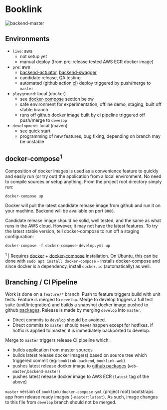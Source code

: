 # Booklink
![backend-master](https://github.com/mrazjava/booklink/workflows/backend-release/badge.svg?branch=master)

## Environments

* `live`: aws
   - not setup yet
   - manual deploy (from pre-release tested AWS ECR docker image)
* `pre`: aws
   - [backend-actuator](http://ec2-3-124-3-167.eu-central-1.compute.amazonaws.com/actuator/info), [backend-swagger](http://ec2-3-124-3-167.eu-central-1.compute.amazonaws.com/swagger-ui.html)
   - candidate release, QA testing
   - automated (github action [ci](https://github.com/mrazjava/booklink/blob/master/.github/workflows/backend-release.yml)) deploy triggered by push/merge to `master`
* `playground`: local (docker)
   - see [docker-compose](https://github.com/mrazjava/booklink#docker-compose) section below
   - safe environment for experimentation, offline demo, staging, built off stable branch
   - runs off github docker image built by ci pipeline triggered off push/merge to `develop`
* `development`: local (maven)
   - see quick start
   - programming of new features, bug fixing, depending on branch may be unstable

## docker-compose<sup>1</sup>
Composition of docker images is used as a convenience feature to quickly and easily run (or try out) the 
application from a local environment. No need to compile sources or setup anything. From the project root 
directory simply run:
```
docker-compose up
```
Docker will pull the latest candidate release image from github and run it on your machine. Backend will be available on port `8080`.

Candidate release image should be solid, well tested, and the same as what runs in the AWS cloud. However, it may not have the latest features. To try the latest stable version, tell docker-compose to run off a staging configuration:
```
docker-compose -f docker-compose-develop.yml up
```

<sup>1</sup> | Requires [docker](https://docs.docker.com/install/) + [docker-compose](https://docs.docker.com/compose/install/) installation. On Ubuntu, this can be done with `sudo apt install docker-compose` - installs docker-compose and since docker is a dependency, install `docker.io` (automatically) as well.

## Branching / CI Pipeline
Work is done on a `feature/*` branch. Push to feature triggers build with unit tests. Feature is merged 
to `develop`. Merge to develop triggers a full test suite (unit/integration) and builds a snapshot docker 
image pushed to github [packages](https://github.com/mrazjava/booklink/packages). Release is made by merging `develop` into `master`.

* Direct commits to `develop` should be avoided.
* Direct commits to `master` should never happen except for hotfixes. If hotfix is applied to master, it is immediately backported to develop.

Merge to `master` triggers release CI pipeline which:

* builds application from master sources
* builds latest release docker image(s) based on source tree which triggered commit (eg: `booklink-backend`, `booklink-web`)
* pushes latest release docker image to [github packages](https://github.com/mrazjava/booklink/packages) (`web-master`,`backend-master`)
* pushes latest release docker image to AWS ECR (`latest` tag of the above)

`master` version of `booklink/docker-compose.yml` (project root) bootstraps app from release ready images (`-master:latest`). 
As such, image changes to this file from `develop` branch should not be merged.
